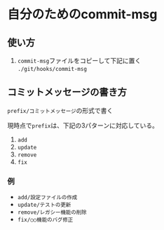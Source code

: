 # 自分のためのcommit-msg

## 使い方

1. `commit-msg`ファイルをコピーして下記に置く  
`./git/hooks/commit-msg`

## コミットメッセージの書き方

`prefix/コミットメッセージ`の形式で書く  

現時点で`prefix`は、下記の3パターンに対応している。

1. `add`
2. `update`
3. `remove`
4. `fix`

### 例

- `add/設定ファイルの作成`  
- `update/テストの更新`  
- `remove/レガシー機能の削除`  
- `fix/○○機能のバグ修正`
